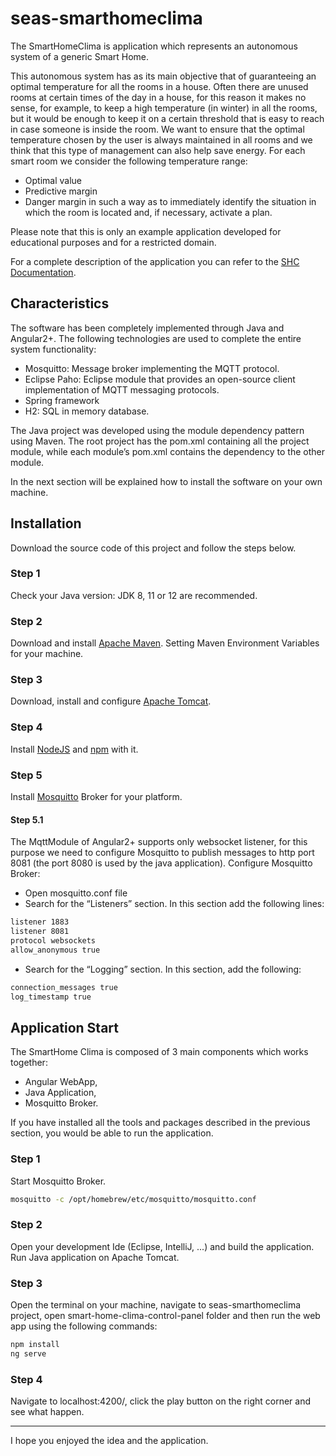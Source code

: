 # seas-smarthomeclima
The SmartHomeClima is application which represents an autonomous system of a generic Smart Home.

This autonomous system has as its main objective that of guaranteeing an optimal temperature for all
the rooms in a house. Often there are unused rooms at certain times of the day in a house, for this reason it makes no sense, for example, to keep a high temperature (in winter) in all the rooms, but it would be enough to keep it on a certain threshold that is easy to reach in case someone is inside the room.
We want to ensure that the optimal temperature chosen by the user is always maintained in all rooms and we think that this type of management can also help save energy.
For each smart room we consider the following temperature range:
- Optimal value
- Predictive margin
- Danger margin
in such a way as to immediately identify the situation in which the room is located and, if necessary, activate a plan.

Please note that this is only an example application developed for educational purposes and for a restricted domain.

For a complete description of the application you can refer to the [SHC Documentation](https://github.com/daviRoma/seas-smarthomeclima/blob/main/SmartHomeClima_Documentation.pdf).

## Characteristics
The software has been completely implemented through Java and Angular2+. The following technologies
are used to complete the entire system functionality:
- Mosquitto: Message broker implementing the MQTT protocol.
- Eclipse Paho: Eclipse module that provides an open-source client implementation of MQTT
messaging protocols.
- Spring framework
- H2: SQL in memory database.

The Java project was developed using the module dependency pattern using Maven. The root project has the pom.xml containing all the project module, while each module’s pom.xml contains the dependency to the other module.

In the next section will be explained how to install the software on your own machine.

## Installation
Download the source code of this project and follow the steps below.

### Step 1
Check your Java version: JDK 8, 11 or 12 are recommended.

### Step 2
Download and install [Apache Maven](https://maven.apache.org/download.cgi).
Setting Maven Environment Variables for your machine.

### Step 3
Download, install and configure [Apache Tomcat](https://tomcat.apache.org/download-90.cgi).

### Step 4
Install [NodeJS](https://nodejs.org/it/) and [npm](https://www.npmjs.com/) with it.

### Step 5
Install [Mosquitto](https://mosquitto.org/download/) Broker for your platform.

#### Step 5.1
The MqttModule of Angular2+ supports only websocket listener, for this purpose we need to configure Mosquitto to publish messages to http port 8081 (the port 8080 is used by the java application).
Configure Mosquitto Broker:
- Open mosquitto.conf file
- Search for the “Listeners” section. In this section add the following lines:

```bash
listener 1883
listener 8081
protocol websockets
allow_anonymous true
```
- Search for the “Logging” section. In this section, add the following:
```bash
connection_messages true
log_timestamp true
```

## Application Start
The SmartHome Clima is composed of 3 main components which works together:
- Angular WebApp,
- Java Application,
- Mosquitto Broker.

If you have installed all the tools and packages described in the previous section, you would be able to run the application. 

### Step 1
Start Mosquitto Broker.

```bash
mosquitto -c /opt/homebrew/etc/mosquitto/mosquitto.conf
```

### Step 2
Open your development Ide (Eclipse, IntelliJ, ...) and build the application.
Run Java application on Apache Tomcat.

### Step 3
Open the terminal on your machine, navigate to seas-smarthomeclima project, open smart-home-clima-control-panel folder and then run the web app using the following commands:

```bash
npm install
ng serve
```

### Step 4
Navigate to localhost:4200/, click the play button on the right corner and see what happen.

------------------------------------------------------------------------------------------

I hope you enjoyed the idea and the application.